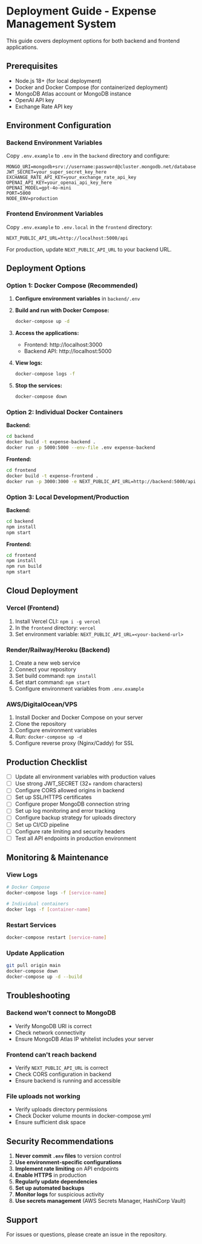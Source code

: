 # Deployment Guide - Expense Management System

This guide covers deployment options for both backend and frontend applications.

## Prerequisites

- Node.js 18+ (for local deployment)
- Docker and Docker Compose (for containerized deployment)
- MongoDB Atlas account or MongoDB instance
- OpenAI API key
- Exchange Rate API key

## Environment Configuration

### Backend Environment Variables

Copy `.env.example` to `.env` in the `backend` directory and configure:

```env
MONGO_URI=mongodb+srv://username:password@cluster.mongodb.net/database
JWT_SECRET=your_super_secret_key_here
EXCHANGE_RATE_API_KEY=your_exchange_rate_api_key
OPENAI_API_KEY=your_openai_api_key_here
OPENAI_MODEL=gpt-4o-mini
PORT=5000
NODE_ENV=production
```

### Frontend Environment Variables

Copy `.env.example` to `.env.local` in the `frontend` directory:

```env
NEXT_PUBLIC_API_URL=http://localhost:5000/api
```

For production, update `NEXT_PUBLIC_API_URL` to your backend URL.

## Deployment Options

### Option 1: Docker Compose (Recommended)

1. **Configure environment variables** in `backend/.env`

2. **Build and run with Docker Compose:**
   ```bash
   docker-compose up -d
   ```

3. **Access the applications:**
   - Frontend: http://localhost:3000
   - Backend API: http://localhost:5000

4. **View logs:**
   ```bash
   docker-compose logs -f
   ```

5. **Stop the services:**
   ```bash
   docker-compose down
   ```

### Option 2: Individual Docker Containers

**Backend:**
```bash
cd backend
docker build -t expense-backend .
docker run -p 5000:5000 --env-file .env expense-backend
```

**Frontend:**
```bash
cd frontend
docker build -t expense-frontend .
docker run -p 3000:3000 -e NEXT_PUBLIC_API_URL=http://backend:5000/api expense-frontend
```

### Option 3: Local Development/Production

**Backend:**
```bash
cd backend
npm install
npm start
```

**Frontend:**
```bash
cd frontend
npm install
npm run build
npm start
```

## Cloud Deployment

### Vercel (Frontend)

1. Install Vercel CLI: `npm i -g vercel`
2. In the `frontend` directory: `vercel`
3. Set environment variable: `NEXT_PUBLIC_API_URL=<your-backend-url>`

### Render/Railway/Heroku (Backend)

1. Create a new web service
2. Connect your repository
3. Set build command: `npm install`
4. Set start command: `npm start`
5. Configure environment variables from `.env.example`

### AWS/DigitalOcean/VPS

1. Install Docker and Docker Compose on your server
2. Clone the repository
3. Configure environment variables
4. Run: `docker-compose up -d`
5. Configure reverse proxy (Nginx/Caddy) for SSL

## Production Checklist

- [ ] Update all environment variables with production values
- [ ] Use strong JWT_SECRET (32+ random characters)
- [ ] Configure CORS allowed origins in backend
- [ ] Set up SSL/HTTPS certificates
- [ ] Configure proper MongoDB connection string
- [ ] Set up log monitoring and error tracking
- [ ] Configure backup strategy for uploads directory
- [ ] Set up CI/CD pipeline
- [ ] Configure rate limiting and security headers
- [ ] Test all API endpoints in production environment

## Monitoring & Maintenance

### View Logs
```bash
# Docker Compose
docker-compose logs -f [service-name]

# Individual containers
docker logs -f [container-name]
```

### Restart Services
```bash
docker-compose restart [service-name]
```

### Update Application
```bash
git pull origin main
docker-compose down
docker-compose up -d --build
```

## Troubleshooting

### Backend won't connect to MongoDB
- Verify MongoDB URI is correct
- Check network connectivity
- Ensure MongoDB Atlas IP whitelist includes your server

### Frontend can't reach backend
- Verify `NEXT_PUBLIC_API_URL` is correct
- Check CORS configuration in backend
- Ensure backend is running and accessible

### File uploads not working
- Verify uploads directory permissions
- Check Docker volume mounts in docker-compose.yml
- Ensure sufficient disk space

## Security Recommendations

1. **Never commit `.env` files** to version control
2. **Use environment-specific configurations**
3. **Implement rate limiting** on API endpoints
4. **Enable HTTPS** in production
5. **Regularly update dependencies**
6. **Set up automated backups**
7. **Monitor logs** for suspicious activity
8. **Use secrets management** (AWS Secrets Manager, HashiCorp Vault)

## Support

For issues or questions, please create an issue in the repository.
